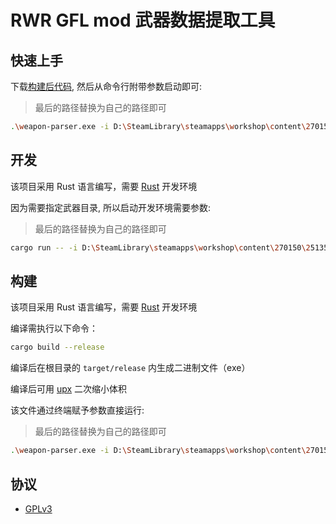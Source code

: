 # RWR GFL mod 武器数据提取工具

## 快速上手

下载[构建后代码](https://github.com/Kreedzt/rwr-gfl-weapon-parser/releases), 然后从命令行附带参数启动即可:

> 最后的路径替换为自己的路径即可

``` sh
.\weapon-parser.exe -i D:\SteamLibrary\steamapps\workshop\content\270150\2513537759\media\packages\Girls_FrontLine\weapons
```

## 开发

该项目采用 Rust 语言编写，需要 [Rust](https://www.rust-lang.org/) 开发环境

因为需要指定武器目录, 所以启动开发环境需要参数:

> 最后的路径替换为自己的路径即可

``` sh
cargo run -- -i D:\SteamLibrary\steamapps\workshop\content\270150\2513537759\media\packages\Girls_FrontLine\weapons 
```

## 构建

该项目采用 Rust 语言编写，需要 [Rust](https://www.rust-lang.org/) 开发环境

编译需执行以下命令：
```bash
cargo build --release
```

编译后在根目录的 `target/release` 内生成二进制文件（exe）

编译后可用 [upx](https://github.com/upx/upx) 二次缩小体积

该文件通过终端赋予参数直接运行:

> 最后的路径替换为自己的路径即可

``` sh
.\weapon-parser.exe -i D:\SteamLibrary\steamapps\workshop\content\270150\2513537759\media\packages\Girls_FrontLine\weapons
```

## 协议

- [GPLv3](https://opensource.org/licenses/GPL-3.0)
